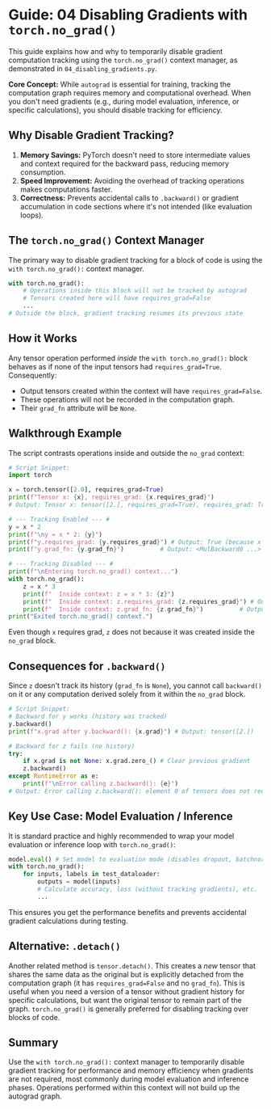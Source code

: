 # Guide: 04 Disabling Gradients with `torch.no_grad()`

This guide explains how and why to temporarily disable gradient computation tracking using the `torch.no_grad()` context manager, as demonstrated in `04_disabling_gradients.py`.

**Core Concept:** While `autograd` is essential for training, tracking the computation graph requires memory and computational overhead. When you don't need gradients (e.g., during model evaluation, inference, or specific calculations), you should disable tracking for efficiency.

## Why Disable Gradient Tracking?

1. **Memory Savings:** PyTorch doesn't need to store intermediate values and context required for the backward pass, reducing memory consumption.
2. **Speed Improvement:** Avoiding the overhead of tracking operations makes computations faster.
3. **Correctness:** Prevents accidental calls to `.backward()` or gradient accumulation in code sections where it's not intended (like evaluation loops).

## The `torch.no_grad()` Context Manager

The primary way to disable gradient tracking for a block of code is using the `with torch.no_grad():` context manager.

```python
with torch.no_grad():
    # Operations inside this block will not be tracked by autograd
    # Tensors created here will have requires_grad=False
    ...
# Outside the block, gradient tracking resumes its previous state
```

## How it Works

Any tensor operation performed _inside_ the `with torch.no_grad():` block behaves as if none of the input tensors had `requires_grad=True`. Consequently:

- Output tensors created within the context will have `requires_grad=False`.
- These operations will not be recorded in the computation graph.
- Their `grad_fn` attribute will be `None`.

## Walkthrough Example

The script contrasts operations inside and outside the `no_grad` context:

```python
# Script Snippet:
import torch

x = torch.tensor([2.0], requires_grad=True)
print(f"Tensor x: {x}, requires_grad: {x.requires_grad}")
# Output: Tensor x: tensor([2.], requires_grad=True), requires_grad: True

# --- Tracking Enabled --- #
y = x * 2
print(f"\ny = x * 2: {y}")
print(f"y.requires_grad: {y.requires_grad}") # Output: True (because x requires grad)
print(f"y.grad_fn: {y.grad_fn}")          # Output: <MulBackward0 ...>

# --- Tracking Disabled --- #
print(f"\nEntering torch.no_grad() context...")
with torch.no_grad():
    z = x * 3
    print(f"  Inside context: z = x * 3: {z}")
    print(f"  Inside context: z.requires_grad: {z.requires_grad}") # Output: False
    print(f"  Inside context: z.grad_fn: {z.grad_fn}")          # Output: None
print("Exited torch.no_grad() context.")
```

Even though `x` requires grad, `z` does not because it was created inside the `no_grad` block.

## Consequences for `.backward()`

Since `z` doesn't track its history (`grad_fn` is `None`), you cannot call `backward()` on it or any computation derived solely from it within the `no_grad` block.

```python
# Script Snippet:
# Backward for y works (history was tracked)
y.backward()
print(f"x.grad after y.backward(): {x.grad}") # Output: tensor([2.])

# Backward for z fails (no history)
try:
    if x.grad is not None: x.grad.zero_() # Clear previous gradient
    z.backward()
except RuntimeError as e:
    print(f"\nError calling z.backward(): {e}")
# Output: Error calling z.backward(): element 0 of tensors does not require grad...
```

## Key Use Case: Model Evaluation / Inference

It is standard practice and highly recommended to wrap your model evaluation or inference loop with `torch.no_grad()`:

```python
model.eval() # Set model to evaluation mode (disables dropout, batchnorm updates etc.)
with torch.no_grad():
    for inputs, labels in test_dataloader:
        outputs = model(inputs)
        # Calculate accuracy, loss (without tracking gradients), etc.
        ...
```

This ensures you get the performance benefits and prevents accidental gradient calculations during testing.

## Alternative: `.detach()`

Another related method is `tensor.detach()`. This creates a _new_ tensor that shares the same data as the original but is explicitly detached from the computation graph (it has `requires_grad=False` and no `grad_fn`). This is useful when you need a version of a tensor without gradient history for specific calculations, but want the original tensor to remain part of the graph. `torch.no_grad()` is generally preferred for disabling tracking over blocks of code.

## Summary

Use the `with torch.no_grad():` context manager to temporarily disable gradient tracking for performance and memory efficiency when gradients are not required, most commonly during model evaluation and inference phases. Operations performed within this context will not build up the autograd graph.
